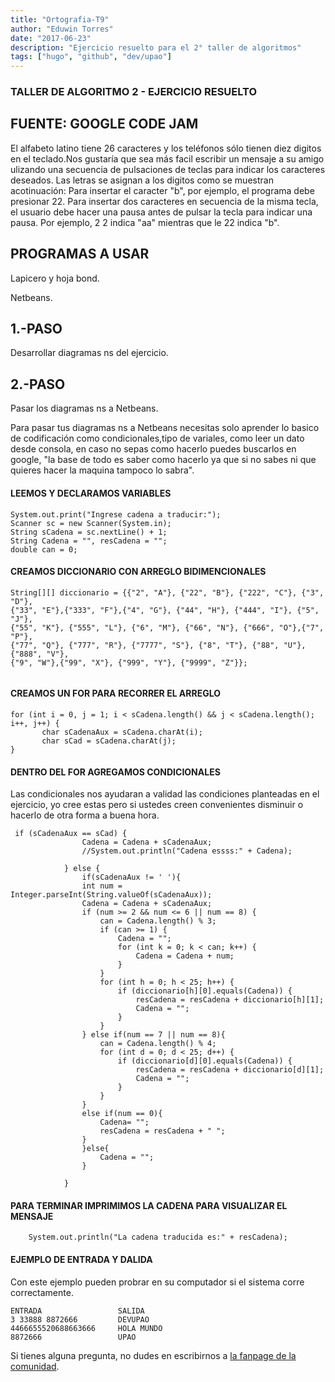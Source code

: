 ```yaml
---
title: "Ortografia-T9"
author: "Eduwin Torres"
date: "2017-06-23"
description: "Ejercicio resuelto para el 2° taller de algoritmos"
tags: ["hugo", "github", "dev/upao"]
---
```

### **TALLER DE ALGORITMO 2 - EJERCICIO RESUELTO**

## FUENTE: GOOGLE CODE JAM
El alfabeto latino tiene 26 caracteres y los teléfonos sólo tienen diez 
digitos en el teclado.Nos gustaría que sea más facil escribir un mensaje 
a su amigo ulizando una secuencia de pulsaciones de teclas para indicar 
los caracteres deseados. Las letras se asignan  a los digitos como se 
muestran acotinuación: Para insertar el caracter "b", por ejemplo, el 
programa debe presionar 22. Para insertar dos caracteres en secuencia de 
la misma tecla, el usuario debe hacer  una pausa antes de pulsar la tecla 
para indicar una pausa. Por ejemplo, 2 2 indica "aa" mientras que le 22 
indica "b".

## PROGRAMAS A USAR
<i class="fa fa-check"></i>Lapicero y hoja bond.

<i class="fa fa-check"></i>Netbeans.

## 1.-PASO
Desarrollar diagramas ns del ejercicio.
## 2.-PASO
Pasar los diagramas ns a Netbeans.

Para pasar tus diagramas ns a Netbeans necesitas solo aprender lo basico de 
codificación como condicionales,tipo de variales, como leer un dato desde 
consola, en caso no sepas como hacerlo puedes buscarlos en google, "la base 
de todo es saber como hacerlo ya que si no sabes ni que quieres hacer la 
maquina tampoco lo sabra". 

#### LEEMOS Y DECLARAMOS VARIABLES 
``` 
System.out.print("Ingrese cadena a traducir:");
Scanner sc = new Scanner(System.in);
String sCadena = sc.nextLine() + 1;
String Cadena = "", resCadena = "";
double can = 0;
 ```
#### CREAMOS DICCIONARIO CON ARREGLO BIDIMENCIONALES 
```
String[][] diccionario = {{"2", "A"}, {"22", "B"}, {"222", "C"}, {"3", "D"},
{"33", "E"},{"333", "F"},{"4", "G"}, {"44", "H"}, {"444", "I"}, {"5", "J"}, 
{"55", "K"}, {"555", "L"}, {"6", "M"}, {"66", "N"}, {"666", "O"},{"7", "P"}, 
{"77", "Q"}, {"777", "R"}, {"7777", "S"}, {"8", "T"}, {"88", "U"}, {"888", "V"}, 
{"9", "W"},{"99", "X"}, {"999", "Y"}, {"9999", "Z"}};
        
```
#### CREAMOS UN FOR PARA RECORRER EL ARREGLO 
 ```
for (int i = 0, j = 1; i < sCadena.length() && j < sCadena.length(); i++, j++) {
        char sCadenaAux = sCadena.charAt(i);
        char sCad = sCadena.charAt(j);
}
```
#### DENTRO DEL FOR AGREGAMOS CONDICIONALES 
Las condicionales nos ayudaran a validad las condiciones planteadas en el ejercicio,
yo cree estas pero si ustedes creen convenientes disminuir o hacerlo de 
otra forma a buena hora.
```
 if (sCadenaAux == sCad) {
                Cadena = Cadena + sCadenaAux;
                //System.out.println("Cadena essss:" + Cadena);

            } else {
                if(sCadenaAux != ' '){
                int num = Integer.parseInt(String.valueOf(sCadenaAux));
                Cadena = Cadena + sCadenaAux;           
                if (num >= 2 && num <= 6 || num == 8) {
                    can = Cadena.length() % 3;
                    if (can >= 1) {
                        Cadena = "";
                        for (int k = 0; k < can; k++) {
                            Cadena = Cadena + num;
                        }
                    }
                    for (int h = 0; h < 25; h++) {
                        if (diccionario[h][0].equals(Cadena)) {
                            resCadena = resCadena + diccionario[h][1];
                            Cadena = "";
                        }
                    }
                } else if(num == 7 || num == 8){
                    can = Cadena.length() % 4;
                    for (int d = 0; d < 25; d++) {
                        if (diccionario[d][0].equals(Cadena)) {
                            resCadena = resCadena + diccionario[d][1];
                            Cadena = "";
                        }
                    }
                }
                else if(num == 0){
                    Cadena= "";
                    resCadena = resCadena + " ";
                }
                }else{
                    Cadena = "";
                }
                
            }
```
#### PARA TERMINAR IMPRIMIMOS LA CADENA PARA VISUALIZAR EL MENSAJE
```
    System.out.println("La cadena traducida es:" + resCadena);

```
#### EJEMPLO DE ENTRADA Y DALIDA
Con este ejemplo pueden probrar en su computador si el sistema corre correctamente.
```
ENTRADA                 SALIDA
3 33888 8872666         DEVUPAO
4466655520688663666     HOLA MUNDO
8872666                 UPAO
```
Si tienes alguna pregunta, no dudes en escribirnos a  [la fanpage de la comunidad](https://www.facebook.com/Devupao-450137858679179/).
